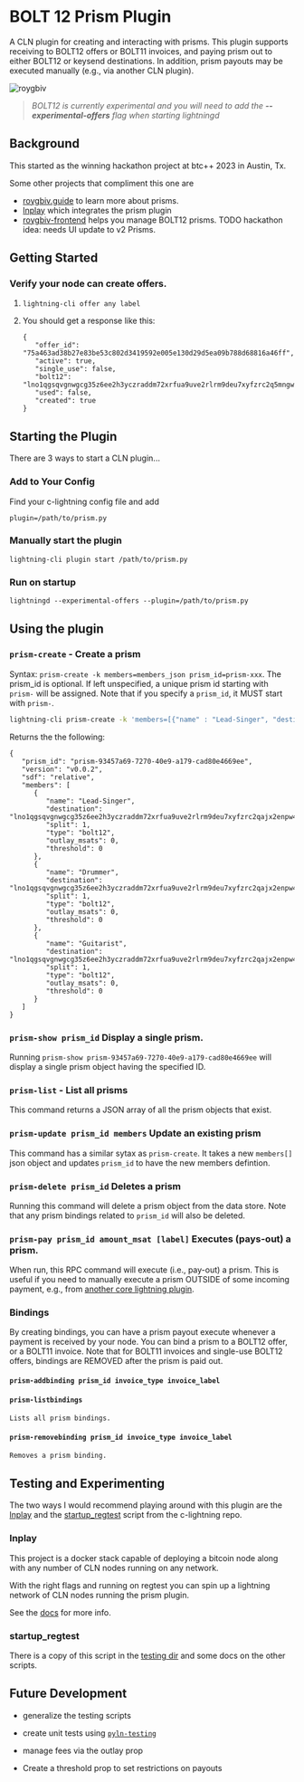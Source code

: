 # BOLT 12 Prism Plugin

A CLN plugin for creating and interacting with prisms. This plugin supports receiving to BOLT12 offers or BOLT11 invoices, and paying prism out to either BOLT12 or keysend destinations. In addition, prism payouts may be executed manually (e.g., via another CLN plugin).

![roygbiv](https://github.com/daGoodenough/bolt12-prism/assets/108303703/2c4ba75d-b0ab-4c3f-a5c4-2202716a04a0)

> _BOLT12 is currently experimental and you will need to add the **--experimental-offers** flag when starting lightningd_

## Background

This started as the winning hackathon project at btc++ 2023 in Austin, Tx.

Some other projects that compliment this one are

- [roygbiv.guide](https://roygbiv.guide) to learn more about prisms.
- [lnplay](https://github.com/farscapian/lnplay) which integrates the prism plugin
- [roygbiv-frontend](https://github.com/johngribbin/ROYGBIV-frontend) helps you manage BOLT12 prisms. TODO hackathon idea: needs UI update to v2 Prisms.

## Getting Started

### Verify your node can create offers.

1. `lightning-cli offer any label`
2. You should get a response like this:

   ```
   {
      "offer_id": "75a463ad38b27e83be53c802d3419592e005e130d29d5ea09b788d68816a46ff",
      "active": true,
      "single_use": false,
      "bolt12": "lno1qgsqvgnwgcg35z6ee2h3yczraddm72xrfua9uve2rlrm9deu7xyfzrc2q5mngwpnxstzzql8sxrnaaq8secwrcsw5wmdxtfqgj9kamaslpvgxk08g0tdmqzmav",
      "used": false,
      "created": true
   }
   ```

## Starting the Plugin

There are 3 ways to start a CLN plugin...

### Add to Your Config

Find your c-lightning config file and add

`plugin=/path/to/prism.py`

### Manually start the plugin

`lightning-cli plugin start /path/to/prism.py`

### Run on startup

`lightningd --experimental-offers --plugin=/path/to/prism.py`

## Using the plugin

### `prism-create` - Create a prism

Syntax: `prism-create -k members=members_json prism_id=prism-xxx`. The prism_id is optional. If left unspecified, a unique prism id starting with `prism-` will be assigned. Note that if you specify a `prism_id`, it MUST start with `prism-`.


```bash
lightning-cli prism-create -k 'members=[{"name" : "Lead-Singer", "destination": "lno1qgsqvgnwgcg35z6ee2h3yczraddm72xrfua9uve2rlrm9deu7xyfzrc2qajx2enpw4k8g93pqdxv522f7e8df9j8n5trwn6a4fmmhu3lmtzh9cesa04uq9u4n9p2x", "split": 1, "type":"bolt12"},{"name" : "Drummer", "destination": "lno1qgsqvgnwgcg35z6ee2h3yczraddm72xrfua9uve2rlrm9deu7xyfzrc2qajx2enpw4k8g93pqv7cqnv99wjrhml7f3e60ratx3gtzmc94wj4nfgn3pd997ckg2m96", "split": 1, "type":"bolt12"},{"name" : "Guitarist", "destination": "lno1qgsqvgnwgcg35z6ee2h3yczraddm72xrfua9uve2rlrm9deu7xyfzrc2qajx2enpw4k8g93pq0fx4u9gr7s0f0xtycjgdesv4ly70s5kq26zf40z5uyak6x553wj5", "split": 1, "type":"bolt12"}]'
```

Returns the the following:

```
{
   "prism_id": "prism-93457a69-7270-40e9-a179-cad80e4669ee",
   "version": "v0.0.2",
   "sdf": "relative",
   "members": [
      {
         "name": "Lead-Singer",
         "destination": "lno1qgsqvgnwgcg35z6ee2h3yczraddm72xrfua9uve2rlrm9deu7xyfzrc2qajx2enpw4k8g93pqdxv522f7e8df9j8n5trwn6a4fmmhu3lmtzh9cesa04uq9u4n9p2x",
         "split": 1,
         "type": "bolt12",
         "outlay_msats": 0,
         "threshold": 0
      },
      {
         "name": "Drummer",
         "destination": "lno1qgsqvgnwgcg35z6ee2h3yczraddm72xrfua9uve2rlrm9deu7xyfzrc2qajx2enpw4k8g93pqv7cqnv99wjrhml7f3e60ratx3gtzmc94wj4nfgn3pd997ckg2m96",
         "split": 1,
         "type": "bolt12",
         "outlay_msats": 0,
         "threshold": 0
      },
      {
         "name": "Guitarist",
         "destination": "lno1qgsqvgnwgcg35z6ee2h3yczraddm72xrfua9uve2rlrm9deu7xyfzrc2qajx2enpw4k8g93pq0fx4u9gr7s0f0xtycjgdesv4ly70s5kq26zf40z5uyak6x553wj5",
         "split": 1,
         "type": "bolt12",
         "outlay_msats": 0,
         "threshold": 0
      }
   ]
}
```

### `prism-show prism_id` Display a single prism.

Running `prism-show prism-93457a69-7270-40e9-a179-cad80e4669ee` will display a single prism object having the specified ID.

### `prism-list` - List all prisms

This command returns a JSON array of all the prism objects that exist.

### `prism-update prism_id members` Update an existing prism

This command has a similar sytax as `prism-create`. It takes a new `members[]` json object and updates `prism_id` to have the new members defintion.

### `prism-delete prism_id` Deletes a prism

Running this command will delete a prism object from the data store. Note that any prism bindings related to `prism_id` will also be deleted.

### `prism-pay prism_id amount_msat [label]` Executes (pays-out) a prism.

When run, this RPC command will execute (i.e., pay-out) a prism. This is useful if you need to manually execute a prism OUTSIDE of some incoming payment, e.g., from [another core lightning plugin](https://github.com/farscapian/lnplay/tree/tabconf/lnplay/clightning/cln-plugins/lnplaylive).

### Bindings

By creating bindings, you can have a prism payout execute whenever a payment is received by your node. You can bind a prism to a BOLT12 offer, or a BOLT11 invoice. Note that for BOLT11 invoices and single-use BOLT12 offers, bindings are REMOVED after the prism is paid out.

#### `prism-addbinding prism_id invoice_type invoice_label`


#### `prism-listbindings` 
    Lists all prism bindings.

#### `prism-removebinding prism_id invoice_type invoice_label`
    Removes a prism binding.

## Testing and Experimenting

The two ways I would recommend playing around with this plugin are the [lnplay](https://github.com/farscapian/lnplay) and the [startup_regtest](https://github.com/ElementsProject/lightning/blob/master/contrib/startup_regtest.sh) script from the c-lightning repo.

### lnplay

This project is a docker stack capable of deploying a bitcoin node along with any number of CLN nodes running on any network.

With the right flags and running on regtest you can spin up a lightning network of CLN nodes running the prism plugin.

See the [docs](https://github.com/farscapian/lnplay/blob/main/README.md) for more info.

### startup_regtest

There is a copy of this script in the [testing dir](https://github.com/daGoodenough/bolt12-prism/blob/main/testing/README.md) and some docs on the other scripts.

## Future Development

- generalize the testing scripts

- create unit tests using [`pyln-testing`](https://github.com/ElementsProject/lightning/tree/master/contrib/pyln-testing)

- manage fees via the outlay prop

- Create a threshold prop to set restrictions on payouts
